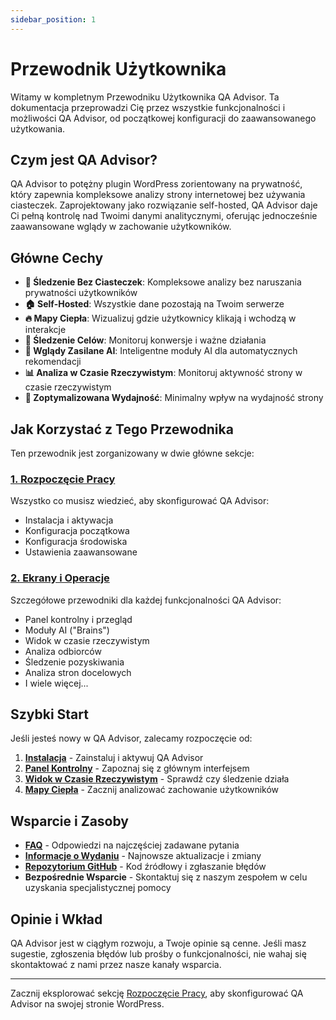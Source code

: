 ```yaml
---
sidebar_position: 1
---
```


# Przewodnik Użytkownika

Witamy w kompletnym Przewodniku Użytkownika QA Advisor. Ta dokumentacja przeprowadzi Cię przez wszystkie funkcjonalności i możliwości QA Advisor, od początkowej konfiguracji do zaawansowanego użytkowania.

## Czym jest QA Advisor?

QA Advisor to potężny plugin WordPress zorientowany na prywatność, który zapewnia kompleksowe analizy strony internetowej bez używania ciasteczek. Zaprojektowany jako rozwiązanie self-hosted, QA Advisor daje Ci pełną kontrolę nad Twoimi danymi analitycznymi, oferując jednocześnie zaawansowane wglądy w zachowanie użytkowników.

## Główne Cechy

- **🍪 Śledzenie Bez Ciasteczek**: Kompleksowe analizy bez naruszania prywatności użytkowników
- **🏠 Self-Hosted**: Wszystkie dane pozostają na Twoim serwerze
- **🔥 Mapy Ciepła**: Wizualizuj gdzie użytkownicy klikają i wchodzą w interakcje
- **🎯 Śledzenie Celów**: Monitoruj konwersje i ważne działania
- **🧠 Wglądy Zasilane AI**: Inteligentne moduły AI dla automatycznych rekomendacji
- **📊 Analiza w Czasie Rzeczywistym**: Monitoruj aktywność strony w czasie rzeczywistym
- **🚀 Zoptymalizowana Wydajność**: Minimalny wpływ na wydajność strony

## Jak Korzystać z Tego Przewodnika

Ten przewodnik jest zorganizowany w dwie główne sekcje:

### [1. Rozpoczęcie Pracy](/docs/user-manual/getting-started)
Wszystko co musisz wiedzieć, aby skonfigurować QA Advisor:
- Instalacja i aktywacja
- Konfiguracja początkowa
- Konfiguracja środowiska
- Ustawienia zaawansowane

### [2. Ekrany i Operacje](/docs/user-manual/screens-and-operations)
Szczegółowe przewodniki dla każdej funkcjonalności QA Advisor:
- Panel kontrolny i przegląd
- Moduły AI ("Brains")
- Widok w czasie rzeczywistym
- Analiza odbiorców
- Śledzenie pozyskiwania
- Analiza stron docelowych
- I wiele więcej...

## Szybki Start

Jeśli jesteś nowy w QA Advisor, zalecamy rozpoczęcie od:

1. **[Instalacja](/docs/user-manual/getting-started/installation)** - Zainstaluj i aktywuj QA Advisor
2. **[Panel Kontrolny](/docs/user-manual/screens-and-operations/dashboard)** - Zapoznaj się z głównym interfejsem
3. **[Widok w Czasie Rzeczywistym](/docs/user-manual/screens-and-operations/realtime)** - Sprawdź czy śledzenie działa
4. **[Mapy Ciepła](/docs/user-manual/screens-and-operations/heatmaps)** - Zacznij analizować zachowanie użytkowników

## Wsparcie i Zasoby

- **[FAQ](/docs/faq)** - Odpowiedzi na najczęściej zadawane pytania
- **[Informacje o Wydaniu](/docs/release-notes)** - Najnowsze aktualizacje i zmiany
- **[Repozytorium GitHub](https://github.com/quarka-org)** - Kod źródłowy i zgłaszanie błędów
- **Bezpośrednie Wsparcie** - Skontaktuj się z naszym zespołem w celu uzyskania specjalistycznej pomocy

## Opinie i Wkład

QA Advisor jest w ciągłym rozwoju, a Twoje opinie są cenne. Jeśli masz sugestie, zgłoszenia błędów lub prośby o funkcjonalności, nie wahaj się skontaktować z nami przez nasze kanały wsparcia.

---

Zacznij eksplorować sekcję [Rozpoczęcie Pracy](/docs/user-manual/getting-started), aby skonfigurować QA Advisor na swojej stronie WordPress.

